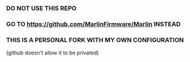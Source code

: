 ### DO NOT USE THIS REPO
### GO TO https://github.com/MarlinFirmware/Marlin INSTEAD
### THIS IS A PERSONAL FORK WITH MY OWN CONFIGURATION
(github doesn't allow it to be privated)

